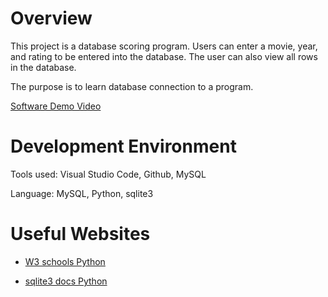 # Overview

This project is a database scoring program. Users can enter a movie, year, and rating to be entered into the database. The user can also view all rows in the database. 

The purpose is to learn database connection to a program.

[Software Demo Video](https://youtu.be/CN78pYiBZwI)

# Development Environment

Tools used: Visual Studio Code, Github, MySQL

Language: MySQL, Python, sqlite3

# Useful Websites

* [W3 schools Python](https://www.w3schools.com/python/default.asp)

* [sqlite3 docs Python](https://docs.python.org/3/library/sqlite3.html)

